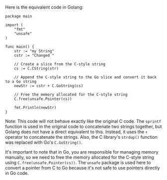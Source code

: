 Here is the equivalent code in Golang:

```golang
package main

import (
	"fmt"
	"unsafe"
)

func main() {
	str := "my String"
	cstr := "Changed "

	// Create a slice from the C-style string
	cs := C.CString(str)

	// Append the C-style string to the Go slice and convert it back to a Go string
	newStr := cstr + C.GoString(cs)

	// Free the memory allocated for the C-style string
	C.free(unsafe.Pointer(cs))

	fmt.Println(newStr)
}
```

Note: This code will not behave exactly like the original C code. The `sprintf` function is used in the original code to concatenate two strings together, but Golang does not have a direct equivalent to this. Instead, it uses the `+` operator to concatenate the strings. Also, the C library's `strdup()` function was replaced with Go's `C.GoString()`.

It's important to note that in Go, you are responsible for managing memory manually, so we need to free the memory allocated for the C-style string using `C.free(unsafe.Pointer(cs))`. The `unsafe` package is used here to convert a pointer from C to Go because it's not safe to use pointers directly in Go code.
